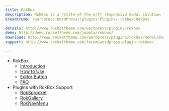 ```yaml
---
title: RokBox
description: RokBox is a *state-of-the-art* responsive modal solution for WordPress with support for images, videos, widgets and much more.
breadcrumb: /wordpress:WordPress/!plugins:Plugins/!rokbox:RokBox

details: http://www.rockettheme.com/wordpress/plugins/rokbox
demo: http://demo.rockettheme.com/joomla/rokbox/
download: http://www.rockettheme.com/wordpress/plugins/rokbox/modal/downloads
support: http://www.rockettheme.com/forum/wordpress-plugin-rokbox/

---
```


* RokBox
    * [Introduction](INDEX.md)
    * [How to Use](how_to_use.md)
    * [Editor Button](editor_button.md)
    * [FAQ](faq.md)
* Plugins with RokBox Support
	* [RokSprocket](../roksprocket/)
	* [RokGallery](../rokgallery/)
	* [RokNavMenu](../roknavmenu/)
